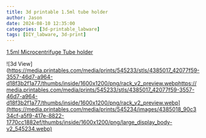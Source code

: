 ```yaml
---
title: 3d printable 1.5ml tube holder
author: Jason
date: 2024-08-10 12:35:00 
categories: [3d-printable_labware]
tags: [DIY_labware, 3d-print]
---
```

[1.5ml Microcentrifuge Tube holder](https://www.printables.com/model/545234-15ml-microcentrifuge-tube-holder)

![3d View](https://media.printables.com/media/prints/545233/stls/4385017_42077f59-3557-46d7-a964-d18f3b2f1a77/thumbs/inside/1600x1200/png/rack_v2_preview.webphttps://media.printables.com/media/prints/545233/stls/4385017_42077f59-3557-46d7-a964-d18f3b2f1a77/thumbs/inside/1600x1200/png/rack_v2_preview.webp](https://media.printables.com/media/prints/545234/images/4385018_90c334cf-a5f9-417e-8822-1770cc1882ef/thumbs/inside/1600x1200/png/large_display_body-v2_545234.webp)
